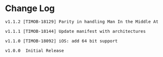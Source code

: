 # Change Log
<pre>
v1.1.2 [TIMOB-18129] Parity in handling Man In the Middle Attack

v1.1.1 [TIMOB-18144] Update manifest with architectures

v1.1.0 [TIMOB-18092] iOS: add 64 bit support

v1.0.0	Initial Release
